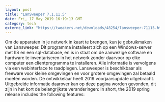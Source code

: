 ```yaml
---
layout: post
title: "LanSweeper 7.1.11.5"
date: Fri, 17 May 2019 16:19:13 GMT
category: tech
externe_link: "https://tweakers.net/downloads/48254/lansweeper-71115.html"
---
```


Om de apparaten in je netwerk in kaart te brengen, kun je gebruikmaken van Lansweeper. Dit programma installeert zich op een Windows-server met IIS en een sql-database, en is in staat om de aanwezige software en hardware te inventariseren in het netwerk zonder daarvoor op elke computer een clientprogramma te installeren. Alle informatie is vervolgens via een webinterface te raadplegen. Lansweeper is beschikbaar als freeware voor kleine omgevingen en voor grotere omgevingen zal betaald moeten worden. De ontwikkelaar heeft 2019 voorjaarsupdate uitgebracht. Uitgebreide informatie daarover kan op deze pagina worden gevonden, dit zijn in het kort de belangrijkste veranderingen: In short, the 2019 spring release includes the following features:<img src="http://feeds.feedburner.com/~r/tweakers/mixed/~4/oFwNKAxeflM" height="1" width="1" alt=""/>

